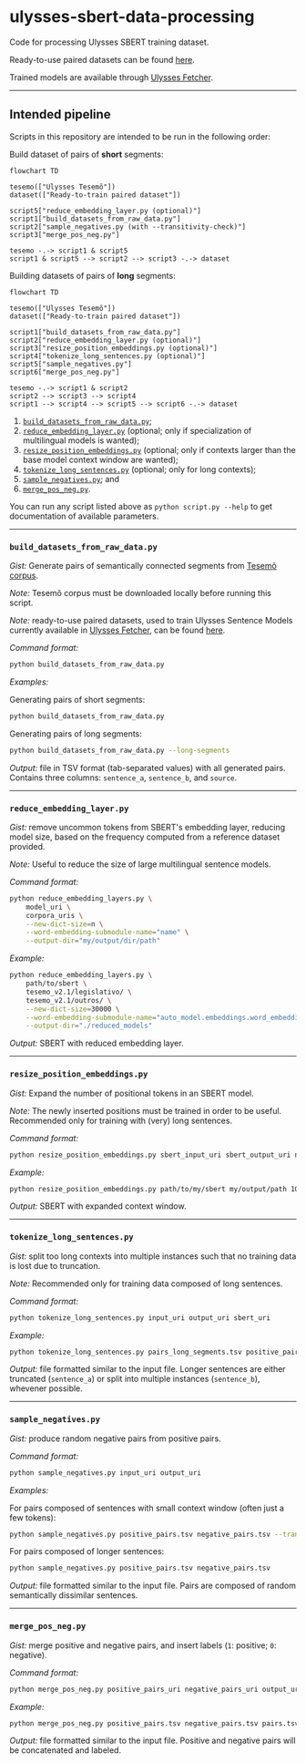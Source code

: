 # ulysses-sbert-data-processing
Code for processing Ulysses SBERT training dataset.

Ready-to-use paired datasets can be found [here](https://cloud.andrelab.icmc.usp.br/s/5szom8Tawj24ZxQ).

Trained models are available through [Ulysses Fetcher](https://github.com/ulysses-camara/ulysses-fetcher).

---

## Intended pipeline
Scripts in this repository are intended to be run in the following order:

Build dataset of pairs of **short** segments:
```mermaid
flowchart TD

tesemo(["Ulysses Tesemõ"])
dataset(["Ready-to-train paired dataset"])

script5["reduce_embedding_layer.py (optional)"]
script1["build_datasets_from_raw_data.py"]
script2["sample_negatives.py (with --transitivity-check)"]
script3["merge_pos_neg.py"]

tesemo -.-> script1 & script5
script1 & script5 --> script2 --> script3 -.-> dataset
```

Building datasets of pairs of **long** segments:
```mermaid
flowchart TD

tesemo(["Ulysses Tesemõ"])
dataset(["Ready-to-train paired dataset"])

script1["build_datasets_from_raw_data.py"]
script2["reduce_embedding_layer.py (optional)"]
script3["resize_position_embeddings.py (optional)"]
script4["tokenize_long_sentences.py (optional)"]
script5["sample_negatives.py"]
script6["merge_pos_neg.py"]

tesemo -.-> script1 & script2
script2 --> script3 --> script4
script1 --> script4 --> script5 --> script6 -.-> dataset
```

1. [`build_datasets_from_raw_data.py`](#build_datasets_from_raw_datapy);
2. [`reduce_embedding_layer.py`](#reduce_embedding_layerpy) (optional; only if specialization of multilingual models is wanted);
3. [`resize_position_embeddings.py`](#resize_position_embeddings) (optional; only if contexts larger than the base model context window are wanted);
4. [`tokenize_long_sentences.py`](#tokenize_long_sentencespy) (optional; only for long contexts);
5. [`sample_negatives.py`](#sample_negativespy); and
6. [`merge_pos_neg.py`](#merge_pos_negpy).

You can run any script listed above as `python script.py --help` to get documentation of available parameters.

---

### `build_datasets_from_raw_data.py`
*Gist:* Generate pairs of semantically connected segments from [Tesemõ corpus](https://github.com/ulysses-camara/ulysses-tesemo).

*Note:* Tesemõ corpus must be downloaded locally before running this script.

*Note:* ready-to-use paired datasets, used to train Ulysses Sentence Models currently available in [Ulysses Fetcher](https://github.com/ulysses-camara/ulysses-fetcher), can be found [here](https://cloud.andrelab.icmc.usp.br/s/5szom8Tawj24ZxQ).

*Command format:*
```bash
python build_datasets_from_raw_data.py
```

*Examples:*

Generating pairs of short segments: 
```bash
python build_datasets_from_raw_data.py
```

Generating pairs of long segments: 
```bash
python build_datasets_from_raw_data.py --long-segments
```

*Output:* file in TSV format (tab-separated values) with all generated pairs. Contains three columns: `sentence_a`, `sentence_b`, and `source`.

---

### `reduce_embedding_layer.py`
*Gist:* remove uncommon tokens from SBERT's embedding layer, reducing model size, based on the frequency computed from a reference dataset provided.

*Note:* Useful to reduce the size of large multilingual sentence models.

*Command format:*
```bash
python reduce_embedding_layers.py \
    model_uri \
    corpora_uris \
    --new-dict-size=n \
    --word-embedding-submodule-name="name" \
    --output-dir="my/output/dir/path"
```

*Example:*
```bash
python reduce_embedding_layers.py \
    path/to/sbert \
    tesemo_v2.1/legislativo/ \
    tesemo_v2.1/outros/ \
    --new-dict-size=30000 \
    --word-embedding-submodule-name="auto_model.embeddings.word_embeddings" \
    --output-dir="./reduced_models"
```

*Output:* SBERT with reduced embedding layer.

---

### `resize_position_embeddings.py`
*Gist:* Expand the number of positional tokens in an SBERT model.

*Note:* The newly inserted positions must be trained in order to be useful. Recommended only for training with (very) long sentences. 

*Command format:*
```bash
python resize_position_embeddings.py sbert_input_uri sbert_output_uri new_num_tokens
```

*Example:*
```bash
python resize_position_embeddings.py path/to/my/sbert my/output/path 1024
```

*Output:* SBERT with expanded context window.

---

### `tokenize_long_sentences.py`
*Gist:* split too long contexts into multiple instances such that no training data is lost due to truncation.

*Note:* Recommended only for training data composed of long sentences.

*Command format:*
```bash
python tokenize_long_sentences.py input_uri output_uri sbert_uri
```

*Example:*
```bash
python tokenize_long_sentences.py pairs_long_segments.tsv positive_pairs.tsv path/to/sbert/model
```

*Output:* file formatted similar to the input file. Longer sentences are either truncated (`sentence_a`) or split into multiple instances (`sentence_b`), whevener possible.

---

### `sample_negatives.py`
*Gist:* produce random negative pairs from positive pairs.

*Command format:*
```bash
python sample_negatives.py input_uri output_uri
```

*Examples:*

For pairs composed of sentences with small context window (often just a few tokens):
```bash
python sample_negatives.py positive_pairs.tsv negative_pairs.tsv --transitivity-check
```

For pairs composed of longer sentences:
```bash
python sample_negatives.py positive_pairs.tsv negative_pairs.tsv
```

*Output:* file formatted similar to the input file. Pairs are composed of random semantically dissimilar sentences.

---

### `merge_pos_neg.py`
*Gist:* merge positive and negative pairs, and insert labels (`1`: positive; `0`: negative).

*Command format:*
```bash
python merge_pos_neg.py positive_pairs_uri negative_pairs_uri output_uri
```

*Example:*
```bash
python merge_pos_neg.py positive_pairs.tsv negative_pairs.tsv pairs.tsv
```

*Output:* file formatted similar to the input file. Positive and negative pairs will be concatenated and labeled.
